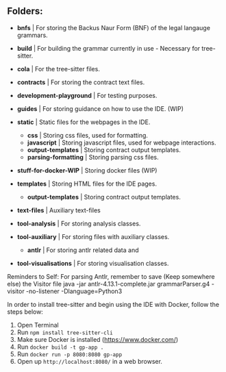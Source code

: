 ## Folders:

- **bnfs**
    | For storing the Backus Naur Form (BNF) of the legal langauge grammars.
    
- **build**
    | For building the grammar currently in use - Necessary for tree-sitter.

- **cola**
    | For the tree-sitter files.

- **contracts**
    | For storing the contract text files.

- **development-playground**
    | For testing purposes.

- **guides**
    | For storing guidance on how to use the IDE. (WIP)

- **static**
    | Static files for the webpages in the IDE.
    - **css**
        | Storing css files, used for formatting.
    - **javascript**
        | Storing javascript files, used for webpage interactions.
    - **output-templates**
        | Storing contract output templates.
    - **parsing-formatting**
        | Storing parsing css files.

- **stuff-for-docker-WIP**
    | Storing docker files (WIP)

- **templates**
    | Storing HTML files for the IDE pages.
    - **output-templates**
        | Storing contract output templates.

- **text-files**
    | Auxiliary text-files

- **tool-analysis**
    | For storing analysis classes.
    
- **tool-auxiliary**
    | For storing files with auxiliary classes.
    - **antlr**
        | For storing antlr related data and 
        
- **tool-visualisations**
    | For storing visualisation classes.






Reminders to Self:
For parsing Antlr, remember to save (Keep somewhere else) the Visitor file
java -jar antlr-4.13.1-complete.jar grammarParser.g4 -visitor -no-listener -Dlanguage=Python3


In order to install tree-sitter and begin using the IDE with Docker, follow the steps below:

1. Open Terminal
2. Run `npm install tree-sitter-cli`
3. Make sure Docker is installed (https://www.docker.com/)
4. Run `docker build -t gp-app .`
5. Run `docker run -p 8080:8080 gp-app`
6. Open up `http://localhost:8080/` in a web browser.

